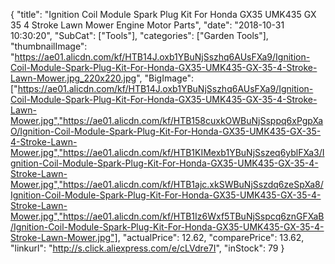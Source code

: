 {
	"title": "Ignition Coil Module Spark Plug Kit For Honda GX35 UMK435 GX 35 4 Stroke Lawn Mower Engine Motor Parts",
	"date": "2018-10-31 10:30:20",
	"SubCat": ["Tools"],
	"categories": ["Garden Tools"],
	"thumbnailImage": "https://ae01.alicdn.com/kf/HTB14J.oxb1YBuNjSszhq6AUsFXa9/Ignition-Coil-Module-Spark-Plug-Kit-For-Honda-GX35-UMK435-GX-35-4-Stroke-Lawn-Mower.jpg_220x220.jpg",
	"BigImage": ["https://ae01.alicdn.com/kf/HTB14J.oxb1YBuNjSszhq6AUsFXa9/Ignition-Coil-Module-Spark-Plug-Kit-For-Honda-GX35-UMK435-GX-35-4-Stroke-Lawn-Mower.jpg","https://ae01.alicdn.com/kf/HTB158cuxkOWBuNjSsppq6xPgpXaO/Ignition-Coil-Module-Spark-Plug-Kit-For-Honda-GX35-UMK435-GX-35-4-Stroke-Lawn-Mower.jpg","https://ae01.alicdn.com/kf/HTB1KIMexb1YBuNjSszeq6yblFXa3/Ignition-Coil-Module-Spark-Plug-Kit-For-Honda-GX35-UMK435-GX-35-4-Stroke-Lawn-Mower.jpg","https://ae01.alicdn.com/kf/HTB1ajc.xkSWBuNjSszdq6zeSpXa8/Ignition-Coil-Module-Spark-Plug-Kit-For-Honda-GX35-UMK435-GX-35-4-Stroke-Lawn-Mower.jpg","https://ae01.alicdn.com/kf/HTB1Iz6Wxf5TBuNjSspcq6znGFXaB/Ignition-Coil-Module-Spark-Plug-Kit-For-Honda-GX35-UMK435-GX-35-4-Stroke-Lawn-Mower.jpg"],
	"actualPrice": 12.62,
	"comparePrice": 13.62,
	"linkurl": "http://s.click.aliexpress.com/e/cLVdre7I",
	"inStock": 79
}
